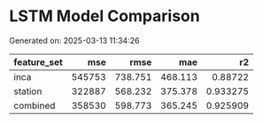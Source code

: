 # LSTM Model Comparison

Generated on: 2025-03-13 11:34:26

| feature_set   |    mse |    rmse |     mae |       r2 |
|:--------------|-------:|--------:|--------:|---------:|
| inca          | 545753 | 738.751 | 468.113 | 0.88722  |
| station       | 322887 | 568.232 | 375.378 | 0.933275 |
| combined      | 358530 | 598.773 | 365.245 | 0.925909 |